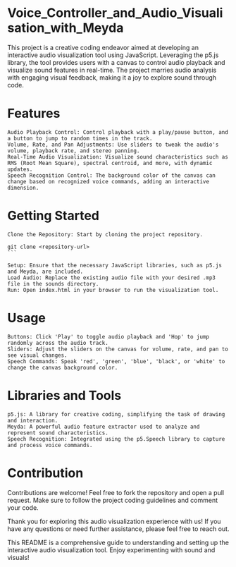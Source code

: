 # Voice_Controller_and_Audio_Visualisation_with_Meyda

This project is a creative coding endeavor aimed at developing an interactive audio visualization tool using JavaScript. Leveraging the p5.js library, the tool provides users with a canvas to control audio playback and visualize sound features in real-time. The project marries audio analysis with engaging visual feedback, making it a joy to explore sound through code.

# Features

    Audio Playback Control: Control playback with a play/pause button, and a button to jump to random times in the track.
    Volume, Rate, and Pan Adjustments: Use sliders to tweak the audio's volume, playback rate, and stereo panning.
    Real-Time Audio Visualization: Visualize sound characteristics such as RMS (Root Mean Square), spectral centroid, and more, with dynamic updates.
    Speech Recognition Control: The background color of the canvas can change based on recognized voice commands, adding an interactive dimension.

# Getting Started

    Clone the Repository: Start by cloning the project repository.

    git clone <repository-url>
    ```

    Setup: Ensure that the necessary JavaScript libraries, such as p5.js and Meyda, are included.
    Load Audio: Replace the existing audio file with your desired .mp3 file in the sounds directory.
    Run: Open index.html in your browser to run the visualization tool.

# Usage

    Buttons: Click 'Play' to toggle audio playback and 'Hop' to jump randomly across the audio track.
    Sliders: Adjust the sliders on the canvas for volume, rate, and pan to see visual changes.
    Speech Commands: Speak 'red', 'green', 'blue', 'black', or 'white' to change the canvas background color.

# Libraries and Tools

    p5.js: A library for creative coding, simplifying the task of drawing and interaction.
    Meyda: A powerful audio feature extractor used to analyze and represent sound characteristics.
    Speech Recognition: Integrated using the p5.Speech library to capture and process voice commands.

# Contribution

Contributions are welcome! Feel free to fork the repository and open a pull request. Make sure to follow the project coding guidelines and comment your code.

Thank you for exploring this audio visualization experience with us! If you have any questions or need further assistance, please feel free to reach out.

This README is a comprehensive guide to understanding and setting up the interactive audio visualization tool. Enjoy experimenting with sound and visuals!

 

